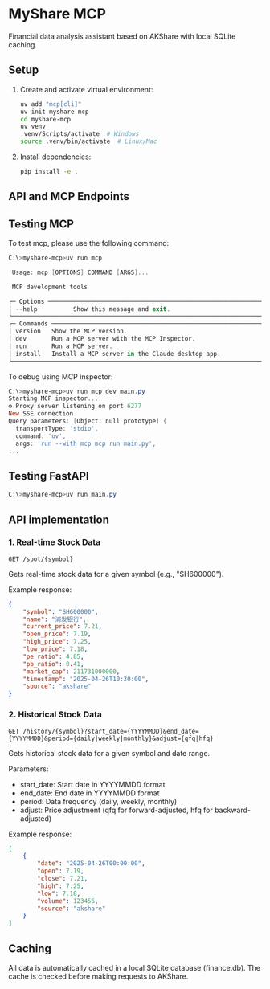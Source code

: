 # MyShare MCP

Financial data analysis assistant based on AKShare with local SQLite caching.

## Setup

1. Create and activate virtual environment:
   
   ```bash
   uv add "mcp[cli]"
   uv init myshare-mcp
   cd myshare-mcp
   uv venv
   .venv/Scripts/activate  # Windows
   source .venv/bin/activate  # Linux/Mac
   ```

2. Install dependencies:
   
   ```bash
   pip install -e .
   ```

## API and MCP Endpoints

## Testing MCP

To test mcp, please use the following command:

```powershell
C:\>myshare-mcp>uv run mcp

 Usage: mcp [OPTIONS] COMMAND [ARGS]...

 MCP development tools

╭─ Options ─────────────────────────────────────────────────────────────────────────────────────────────────────────╮
│ --help          Show this message and exit.                                                                       │
╰───────────────────────────────────────────────────────────────────────────────────────────────────────────────────╯
╭─ Commands ────────────────────────────────────────────────────────────────────────────────────────────────────────╮
│ version   Show the MCP version.                                                                                   │
│ dev       Run a MCP server with the MCP Inspector.                                                                │
│ run       Run a MCP server.                                                                                       │
│ install   Install a MCP server in the Claude desktop app.                                                         │
╰───────────────────────────────────────────────────────────────────────────────────────────────────────────────────╯
```

To debug using MCP inspector:

```powershell
C:\>myshare-mcp>uv run mcp dev main.py
Starting MCP inspector...
⚙️ Proxy server listening on port 6277
New SSE connection
Query parameters: [Object: null prototype] {
  transportType: 'stdio',
  command: 'uv',
  args: 'run --with mcp mcp run main.py',
...
```

## Testing FastAPI

```powershell
C:\>myshare-mcp>uv run main.py
```

## API implementation

### 1. Real-time Stock Data

```http
GET /spot/{symbol}
```

Gets real-time stock data for a given symbol (e.g., "SH600000").

Example response:

```json
{
    "symbol": "SH600000",
    "name": "浦发银行",
    "current_price": 7.21,
    "open_price": 7.19,
    "high_price": 7.25,
    "low_price": 7.18,
    "pe_ratio": 4.85,
    "pb_ratio": 0.41,
    "market_cap": 211731000000,
    "timestamp": "2025-04-26T10:30:00",
    "source": "akshare"
}
```

### 2. Historical Stock Data

```http
GET /history/{symbol}?start_date={YYYYMMDD}&end_date={YYYYMMDD}&period={daily|weekly|monthly}&adjust={qfq|hfq}
```

Gets historical stock data for a given symbol and date range.

Parameters:

- start_date: Start date in YYYYMMDD format
- end_date: End date in YYYYMMDD format
- period: Data frequency (daily, weekly, monthly)
- adjust: Price adjustment (qfq for forward-adjusted, hfq for backward-adjusted)

Example response:

```json
[
    {
        "date": "2025-04-26T00:00:00",
        "open": 7.19,
        "close": 7.21,
        "high": 7.25,
        "low": 7.18,
        "volume": 123456,
        "source": "akshare"
    }
]
```

## Caching

All data is automatically cached in a local SQLite database (finance.db). The cache is checked before making requests to AKShare.